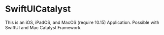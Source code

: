 # SwiftUICatalyst
This is an iOS, iPadOS, and MacOS (require 10.15) Application. Possible with SwiftUI and Mac Catalyst Framework.
